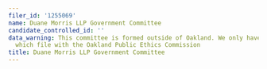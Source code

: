 ```yaml
---
filer_id: '1255069'
name: Duane Morris LLP Government Committee
candidate_controlled_id: ''
data_warning: This committee is formed outside of Oakland. We only have data on committees
  which file with the Oakland Public Ethics Commission
title: Duane Morris LLP Government Committee
---
```

